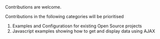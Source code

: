 Contributions are welcome. 

Contributions in the following categories will be prioritised
1. Examples and Configuratiosn for existing Open Source projects
2. Javascript examples showing how to get and display data using AJAX
